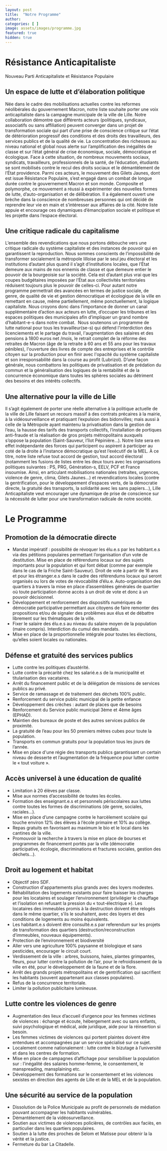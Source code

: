 ```yaml
---
layout: post
title:  "Notre Programme"
author: 
categories: [ ]
image: assets/images/programme.jpg
featured: true
hidden: true
---
```


# Résistance Anticapitaliste  
Nouveau Parti Anticapitaliste et Résistance Populaire

## Un espace de lutte et d’élaboration politique 
Née dans le cadre des mobilisations actuelles contre les reformes néolibérales du gouvernement Macron, notre liste souhaite porter une voix anticapitaliste dans la campagne municipale de la ville de Lille. Notre collaboration démontre que différents acteurs (politiques, syndicaux, associatifs ou sans affiliation) peuvent converger dans un projet de transformation sociale qui part d’une prise de conscience critique sur l’état de détérioration progressif des conditions et des droits des travailleurs, des services publics et de la qualité de vie. La concentration des richesses au niveau national et global nous alerte sur l’amplification des inégalités de classe et sur l’état général de crise économique, sociale, démocratique et écologique. Face à cette situation, de nombreux mouvements sociaux, syndicats, travailleurs, professionnels de la santé, de l’éducation, étudiants se sont mobilisés contre le recul des droits sociaux et le démantèlement de l’État providence. Parmi ces acteurs, le mouvement des Gilets Jaunes, dont est issue Résistance Populaire, s’est engagé dans un combat de longue durée contre le gouvernement Macron et son monde. Composite et polymorphe, ce mouvement a réussi à expérimenter des nouvelles formes de lutte, d’auto-organisation et de délibération. Il a également ouvert une brèche dans la conscience de nombreuses personnes qui ont décidé de reprendre leur vie en main et s’intéresser aux affaires de la cité. Notre liste appuie et encourage ces dynamiques d’émancipation sociale et politique et les projette dans l’espace électoral. 

## Une critique radicale du capitalisme 
L’ensemble des revendications que nous portons débouche vers une critique radicale du système capitaliste et des instances de pouvoir qui en garantissent la reproduction. Nous sommes conscients de l’impossibilité de transformer socialement la métropole lilloise par le seul jeu électoral et les institutions d’autant plus quand il s’agit d’institutions locales, que l’État demeure aux mains de nos ennemis de classe et que demeure entier le pouvoir de la bourgeoisie sur la société. Cela est d’autant plus vrai que les coupes budgétaires imposées par l’État aux collectivités territoriales réduisent toujours plus le pouvoir de celles-ci. Pour autant notre programme permettrait des avancées en termes de justice sociale, de genre, de qualité de vie et gestion démocratique et écologique de la ville en remettant en cause, même partiellement, même ponctuellement, la logique capitaliste. Nous croyons donc dans l’importance de donner un canal supplémentaire d’action aux acteurs en lutte, d’occuper les tribunes et les espaces politiques des municipales afin d’impliquer un grand nombre d’habitant-e-s dans notre combat.  Nous soutenons un programme de lutte national pour tous les travailleur(se-s) qui défend l'interdiction des licenciements et le partage du travail, l'augmentation des salaires et des pensions à 1800 euros net /mois, le retrait complet de la réforme des retraites de Macron (âge de la retraite à 60 ans et 55 ans pour les travaux pénibles), l'ouverture des livres de compte des entreprises et le contrôle citoyen sur la production pour en finir avec l'opacité du système capitaliste et son irresponsabilité dans la course au profit (Lubrizol). D’une façon générale, nous combattons les politiques de privatisation et de prédation du commun et la généralisation des logiques de la rentabilité et de la concurrence économique dans toutes les sphères sociales au détriment des besoins et des intérêts collectifs.
## Une alternative pour la ville de Lille 
Il s’agit également de porter une réelle alternative à la politique actuelle de la ville de Lille faisant un recours massif à des contrats précaires à la mairie, à la vidéosurveillance et pratiquant l’expulsion des bidonvilles; mais aussi à celle de la Métropole ayant maintenu la privatisation dans la gestion de l’eau, la hausse des tarifs des transports collectifs, l’installation de portiques anti-fraude et la réalisation de gros projets métropolitains auxquels s’oppose la population (Saint-Sauveur, l’îlot Pépinière…). Notre liste sera en effet indépendante des forces qui participent ou aspirent à participer au coté de la droite à l’instance démocratique qu’est l’exécutif de la MEL. À ce titre, notre liste refuse tout accord de gestion, tout accord électoral (notamment les fusions de listes entre les deux tours avec les organisations politiques suivantes : PS, PRG, Génération-s, EELV, PCF et France insoumise. 
Ainsi, en articulant mobilisations nationales (retraites, urgences, violence de genre, clima, Gilets Jaunes...) et revendications locales (contre la gentrification, pour le développement d’espaces verts, de la démocratie directe, la gratuité des transports, la solidarité avec les sans papiers…), Lille Anticapitaliste veut encourager une dynamique de prise de conscience sur la nécessité de lutter pour une transformation radicale de notre société.

# Le Programme 

## Promotion de la démocratie directe 

- Mandat impératif : possibilité de révoquer les élu.e.s par les habitant.e.s via des pétitions populaires permettant l’organisation d’un vote de destitution.
Mise en place de référendums locaux sur des sujets importants pour la population et qui font débat (comme par exemple dans le cas de la Friche Saint-Sauveur).
Droit de vote à partir de 16 ans et pour les étranger.e.s dans le cadre des référendums locaux qui seront organisés ou lors de votes de révocabilité d’élu.e.
Auto-organisation des quartiers à travers la mise en place d’assemblées générales de quartier où toute participation donne accès à un droit de vote et donc à un pouvoir décisionnel. 
- Développement et renforcement des dispositifs numériques de démocratie participative permettant aux citoyens de faire remonter des propositions et/ou de signaler des problèmes aux élus et de débattre librement sur les thématiques de la ville.  
- Fixer le salaire des élu.e.s au niveau du salaire moyen de la population (maire compris).
Interdiction du cumul des mandats.
- Mise en place de la proportionnelle intégrale pour toutes les élections, qu’elles soient locales ou nationales.

## Défense et gratuité des services publics

- Lutte contre les politiques d’austérité.
- Lutte contre la précarité chez les salarié.e.s de la municipalité et titularisation des vacataires.
- Arrêt du financement public et de la délégation de missions de services publics au privé.
- Service de ramassage et de traitement des déchets 100% public.
- Renforcement du service public municipal de la petite enfance
- Développement des crèches : autant de places que de besoins
- Renforcement du Service public municipal 3ème et 4ème âges (EPHAD).
- Maintien des bureaux de poste et des autres services publics de proximité.
- La gratuité de l’eau pour les 50 premiers mètres cubes pour toute la population.
- Transports en commun gratuits pour la population tous les jours de l’année.
- Mise en place d'une régie des transports publics garantissant un certain niveau de desserte et l’augmentation de la fréquence pour lutter contre le « tout voiture ». 

## Accès universel à une éducation de qualité 
- Limitation à 20 élèves par classe.
- Mise aux normes d’accessibilité de toutes les écoles.
- Formation des enseignant.e.s et personnels périscolaires aux luttes contre toutes les formes de discriminations (de genre, sociales, raciales…).
- Mise en place d’une campagne contre le harcèlement scolaire qui touche environ 12% des élèves à l’école primaire et 10% au collège.
- Repas gratuits en favorisant au maximum le bio et le local dans les cantines de la ville.
- Promouvoir la recherche à travers la mise en place de bourses et programmes de financement portés par la ville (démocratie participative, écologie, discriminations et fractures sociales, gestion des déchets…).    

## Droit au logement et habitat 
- Objectif zéro SDF.
- Construction d'appartements plus grands avec des loyers modestes.
- Réhabilitation des logements existants pour faire baisser les charges pour les locataires et soulager l’environnement (privilégier le chauffage et l’isolation en refusant la pression du « tout-électrique »).
Les locataires des immeubles promis à la destruction doivent être relogés dans le même quartier, s’ils le souhaitent, avec des loyers et des conditions de logements au moins équivalents.
- Les habitant.e.s doivent être consulté.e.s par referendum sur les projets de transformation des quartiers (destruction/reconstruction d’immeubles, nouveaux équipements).
- Protection de l’environnement et biodiversité
- Aller vers une agriculture 100% paysanne et biologique et sans pesticides, encourager le circuit court.
- Verdissement de la ville : arbres, buissons, haies, plantes grimpantes, fleurs, pour lutter contre la pollution de l’air, pour le refroidissement de la ville en été, pour le développement de la faune et de la flore.
- Arrêt des grands projets métropolitains et de gentrification qui sacrifient les habitants (souvent appartenant aux classes populaires).
- Refus de la concurrence territoriale.
- Limiter la pollution publicitaire lumineuse.

## Lutte contre les violences de genre
- Augmentation des lieux d’accueil d’urgence pour les femmes victimes de violences : échange et écoute, hébergement avec ou sans enfants, suivi psychologique et médical, aide juridique, aide pour la réinsertion si besoin.
- Les femmes victimes de violences qui portent plaintes doivent être entendues et accompagnées par un service spécialisé sur ce sujet. 
- Localement comme nationalement : lutte contre le bizutage à l’université et dans les centres de formation.
- Mise en place de campagnes d’affichage pour sensibiliser la population sur : l’inégalité des salaires homme-femme, le consentement, le manspreading, mansplaining etc.
- Développement des formations sur le consentement et les violences sexistes en direction des agents de Lille et de la MEL et de la population.

## Une sécurité au service de la population 
- Dissolution de la Police Municipale au profit de personnels de médiation pouvant accompagner les habitants vulnérables.
- Démantèlement de la vidéosurveillance.
- Soutien aux victimes de violences policières, de contrôles aux faciès, en particulier dans les quartiers populaires. 
- Soutien à la lutte des proches de Selom et Matisse pour obtenir la la vérité et la justice.
- Fermeture du bar La Citadelle.

